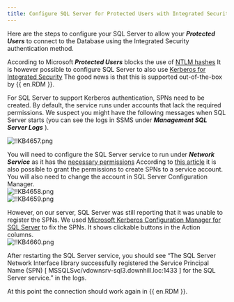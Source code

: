 ```yaml
---
title: Configure SQL Server for Protected Users with Integrated Security
---
```

Here are the steps to configure your SQL Server to allow your ***Protected Users*** to connect to the Database using the Integrated Security authentication method.

According to Microsoft ***Protected Users*** blocks the use of [NTLM hashes](https://docs.microsoft.com/en-us/windows-server/security/credentials-protection-and-management/protected-users-security-group#domain-controller-protections-for-protected-users) It is however possible to configure SQL Server to also use [Kerberos for Integrated Security](https://docs.microsoft.com/en-us/sql/database-engine/configure-windows/register-a-service-principal-name-for-kerberos-connections) The good news is that this is supported out-of-the-box by {{ en.RDM }}.

For SQL Server to support Kerberos authentication, SPNs need to be created. By default, the service runs under accounts that lack the required permissions. We suspect you might have the following messages when SQL Server starts (you can see the logs in SSMS under ***Management SQL Server Logs*** ).

![!!KB4657.png](/img/en/kb/KB4657.png)  

You will need to configure the SQL Server service to run under ***Network Service*** as it has the [necessary permissions](https://docs.microsoft.com/en-us/sql/database-engine/configure-windows/register-a-service-principal-name-for-kerberos-connections?view=sql-server-ver15#Permissions) According to [this article](https://dba.stackexchange.com/questions/180064/what-should-my-spn-entries-look-like-for-each-sql-instance/180147#180147) it is also possible to grant the permissions to create SPNs to a service account. You will also need to change the account in SQL Server Configuration Manager.  
![!!KB4658.png](/img/en/kb/KB4658.png)  
![!!KB4659.png](/img/en/kb/KB4659.png)  

However, on our server, SQL Server was still reporting that it was unable to register the SPNs. We used [Microsoft Kerberos Configuration Manager for SQL Server](https://www.microsoft.com/en-ca/download/details.aspx?id=39046) to fix the SPNs. It shows clickable buttons in the Action columns.  
![!!KB4660.png](/img/en/kb/KB4660.png)  

After restarting the SQL Server service, you should see “The SQL Server Network Interface library successfully registered the Service Principal Name (SPN) [ MSSQLSvc/vdownsrv-sql3.downhill.loc:1433 ] for the SQL Server service.” in the logs.

At this point the connection should work again in {{ en.RDM }}.